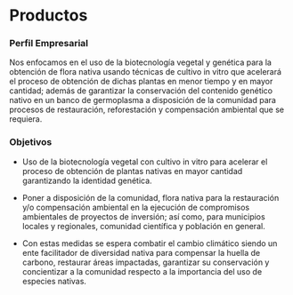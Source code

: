 # Productos

### Perfil Empresarial
Nos enfocamos en el uso de la biotecnología vegetal y genética para la obtención de flora nativa usando técnicas de cultivo in vitro que acelerará el proceso de obtención de dichas plantas en menor tiempo y en mayor cantidad; además de garantizar la conservación del contenido genético nativo en un banco de germoplasma a disposición de la comunidad para procesos de restauración, reforestación y compensación ambiental que se requiera.

### Objetivos

- Uso de la biotecnología vegetal con cultivo in vitro para acelerar el proceso de obtención de plantas nativas en mayor cantidad garantizando la identidad genética.

- Poner a disposición de la comunidad, flora nativa para la restauración y/o compensación ambiental en la ejecución de compromisos ambientales de proyectos de inversión; así como, para municipios locales y regionales, comunidad científica y población en general.

- Con estas medidas se espera combatir el cambio climático siendo un ente facilitador de diversidad nativa para compensar la huella de carbono, restaurar áreas impactadas, garantizar su conservación y concientizar a la comunidad respecto a la importancia del uso de especies nativas.
